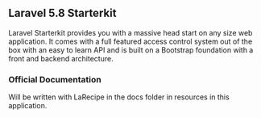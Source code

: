 ## Laravel 5.8 Starterkit

Laravel Starterkit provides you with a massive head start on any size web application. It comes with a full featured access control system out of the box with an easy to learn API and is built on a Bootstrap foundation with a front and backend architecture.

### Official Documentation

Will be written with LaRecipe in the docs folder in resources in this application.

